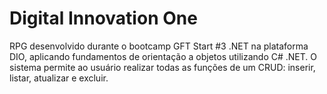 # Digital Innovation One
RPG desenvolvido durante o bootcamp GFT Start #3 .NET na plataforma DIO, aplicando fundamentos de orientação a objetos utilizando C# .NET.
O sistema permite ao usuário realizar todas as funções de um CRUD: inserir, listar, atualizar e excluir. 
